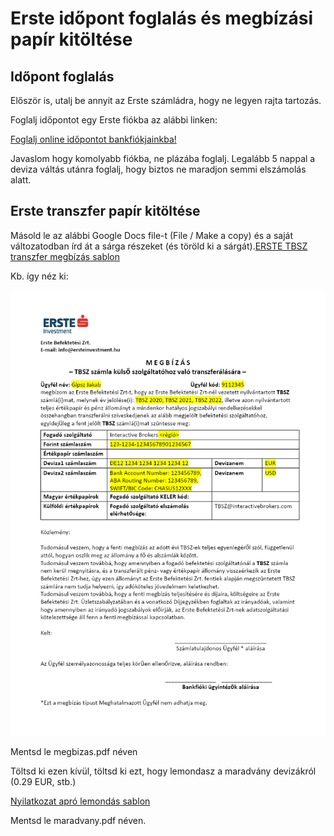 # Erste időpont foglalás és megbízási papír kitöltése


## Időpont foglalás

Először is, utalj be annyit az Erste számládra, hogy ne legyen rajta tartozás.

Foglalj időpontot egy Erste fiókba az alábbi linken:

[Foglalj online időpontot bankfiókjainkba!](https://www.google.com/url?q=https://www.erstebank.hu/hu/ebh-nyito/mindennapi-penzugyek/elektronikus-szolgaltatasok/online-fioki-idopontfoglalas&sa=D&source=editors&ust=1709227075639501&usg=AOvVaw1tLqJRGUJokb6R4RU_Smc-)

Javaslom hogy komolyabb fiókba, ne plázába foglalj. Legalább 5 nappal a deviza váltás utánra foglalj, hogy biztos ne maradjon semmi elszámolás alatt.

## Erste transzfer papír kitöltése

Másold le az alábbi Google Docs file-t (File / Make a copy) és a saját változatodban írd át a sárga részeket (és töröld ki a sárgát).[ERSTE TBSZ transzfer megbízás sablon](https://www.google.com/url?q=https://docs.google.com/document/d/1OThmCSp6udeJSvd9Q8B2-LzXfvJmT1ioNiMh6evRnwE/edit?usp%3Dsharing&sa=D&source=editors&ust=1709227075640348&usg=AOvVaw1U2Ph4fzGv6n7ugk5us5nn)

Kb. így néz ki:

![](images/megbizas_screenshot.png)

Mentsd le megbizas.pdf néven

Töltsd ki ezen kívül, töltsd ki ezt, hogy lemondasz a maradvány devizákról (0.29 EUR, stb.)

[Nyilatkozat apró lemondás sablon](https://www.google.com/url?q=https://docs.google.com/document/d/1tNPBAoB8rynWXGZvtz-T4eRPXTMh1Lbxu6nhz_Kd5DI/edit?usp%3Ddrive_link&sa=D&source=editors&ust=1709227075641167&usg=AOvVaw1eL0rypWYOAf7uo4o6WZgC)

Mentsd le maradvany.pdf néven.
